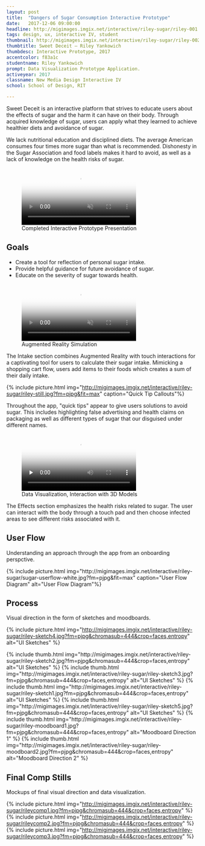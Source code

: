 ```yaml
---
layout: post
title:  "Dangers of Sugar Consumption Interactive Prototype"
date:   2017-12-06 09:00:00
headline: http://migimages.imgix.net/interactive/riley-sugar/riley-001.jpg?fm=pjpg&h=400&fit=crop&crop=entropy&auto=format
tags: design, ux, interactive IV, student
thumbnail: http://migimages.imgix.net/interactive/riley-sugar/riley-002.jpg?fit=crop&fm=pjpg&q=85&chromasub=444&fp-z=2&crop=fp&fp-x=.4
thumbtitle: Sweet Deceit – Riley Yankowich
thumbdesc: Interactive Prototype, 2017
accentcolor: f83a1c
studentname: Riley Yankowich
prompt: Data Visualization Prototype Application.
activeyear: 2017
classname: New Media Design Interactive IV
school: School of Design, RIT

---
```


<section>
<p>Sweet Deceit is an interactive platform that strives to educate users about the effects of sugar and the harm it can have on their body. Through acquired knowledge of sugar, users can apply what they learned to achieve healthier diets and avoidance of sugar.</p>
<p>We lack nutritional education and disciplined diets. The average American consumes four times more sugar than what is recommended. Dishonesty in the Sugar Association and food labels makes it hard to avoid, as well as a lack of knowledge on the health risks of sugar.</p>

<figure class="fullsize">
<video preload="none" poster="http://migimages.imgix.net/interactive/riley-sugar/riley-002.jpg?fm=pjpg&w=920&q=35" playsinline autoplay muted controls loop src="../../../media/sugar/riley-final.mp4">
	<source src="../../../media/sugar/riley-final.mp4" type="video/mp4">
</video>
<figcaption>
	Completed Interactive Prototype Presentation
</figcaption>
</figure>

<h2>Goals</h2>
<ul>
	<li>Create a tool for reflection of personal sugar intake.</li>
	<li>Provide helpful guidance for future avoidance of sugar.</li>
	<li>Educate on the severity of sugar towards health.</li>
</ul>

<figure class="fullsize">
<video preload="none" poster="http://migimages.imgix.net/interactive/riley-sugar/rileycomp1.jpg?fm=pjpg&w=920&q=35"  playsinline autoplay muted loop src="../../../media/sugar/riley-food.mp4">
	<source src="../../../media/sugar/riley-food.mp4" type="video/mp4">
</video>
<figcaption>
	Augmented Reality Simulation
</figcaption>
</figure>
<p>The Intake section combines Augmented Reality with touch interactions for a captivating tool for users to calculate their sugar intake. Mimicking a shopping cart flow, users add items to their foods which creates a sum of their daily intake.</p>

{% include picture.html img="http://migimages.imgix.net/interactive/riley-sugar/riley-still.jpg?fm=pjpg&fit=max" caption="Quick Tip Callouts"%}
<p>Throughout the app, "quick tips" appear to give users solutions to avoid sugar. This includes highlighting false advertising and health claims on packaging as well as different types of sugar that our disguised under different names. </p>

<figure class="fullsize">
<video preload="none" poster="http://migimages.imgix.net/interactive/riley-sugar/rileycomp2.jpg?fm=pjpg&w=920&q=35&q=40" autoplay playsinline loop src="../../../media/sugar/riley-body.mp4">
	<source src="../../../media/sugar/riley-body.mp4" type="video/mp4">
</video>
<figcaption>
	Data Visualization, Interaction with 3D Models
</figcaption>
</figure>
<p>The Effects section emphasizes the health risks related to sugar. The user can interact with the body through a touch pad and then choose infected areas to see different risks associated with it.</p>

<h2>User Flow</h2>
<p>Understanding an approach through the app from an onboarding perspctive.</p>
{% include picture.html img="http://migimages.imgix.net/interactive/riley-sugar/sugar-userflow-white.jpg?fm=pjpg&fit=max" caption="User Flow Diagram" alt="User Flow Diagram"%}

<h2>Process</h2>
<p>Visual direction in the form of sketches and moodboards.</p>

{% include picture.html img="http://migimages.imgix.net/interactive/riley-sugar/riley-sketch4.jpg?fm=pjpg&chromasub=444&crop=faces,entropy" alt="UI Sketches" %}

<section class="thumblist">
{% include thumb.html img="http://migimages.imgix.net/interactive/riley-sugar/riley-sketch2.jpg?fm=pjpg&chromasub=444&crop=faces,entropy" alt="UI Sketches" %}
{% include thumb.html img="http://migimages.imgix.net/interactive/riley-sugar/riley-sketch3.jpg?fm=pjpg&chromasub=444&crop=faces,entropy" alt="UI Sketches" %}
{% include thumb.html img="http://migimages.imgix.net/interactive/riley-sugar/riley-sketch1.jpg?fm=pjpg&chromasub=444&crop=faces,entropy" alt="UI Sketches" %}
{% include thumb.html img="http://migimages.imgix.net/interactive/riley-sugar/riley-sketch5.jpg?fm=pjpg&chromasub=444&crop=faces,entropy" alt="UI Sketches" %}
{% include thumb.html img="http://migimages.imgix.net/interactive/riley-sugar/riley-moodboard1.jpg?fm=pjpg&chromasub=444&crop=faces,entropy" alt="Moodboard Direction 1" %}
{% include thumb.html img="http://migimages.imgix.net/interactive/riley-sugar/riley-moodboard2.jpg?fm=pjpg&chromasub=444&crop=faces,entropy" alt="Moodboard Direction 2" %}
</section>

<h2>Final Comp Stills</h2>
<p>Mockups of final visual direction and data visualization.</p>

{% include picture.html img="http://migimages.imgix.net/interactive/riley-sugar/rileycomp1.jpg?fm=pjpg&chromasub=444&crop=faces,entropy" %}
{% include picture.html img="http://migimages.imgix.net/interactive/riley-sugar/rileycomp2.jpg?fm=pjpg&chromasub=444&crop=faces,entropy" %}
{% include picture.html img="http://migimages.imgix.net/interactive/riley-sugar/rileycomp3.jpg?fm=pjpg&chromasub=444&crop=faces,entropy" %}
</section>
